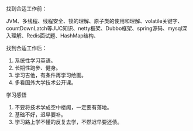 找到合适工作前：

JVM、多线程、线程安全、锁的理解、原子类的使用和理解、volatile关键字、countDownLatch等JUC知识、netty框架、Dubbo框架、spring源码、mysql深入理解、Redis面试题、HashMap结构、



找到合适工作后：

1. 系统性学习英语。
2. 长期性跑步、健身。
3. 学习吉他，有条件再学习绘画。
4. 多看国外大学技术公开课。



学习感悟

1. 不要将技术学成空中楼阁，一定要有落地。
2. 基础不好，迟早要补。
4. 学习路上学不懂的反复去学，不然迟早要还债。